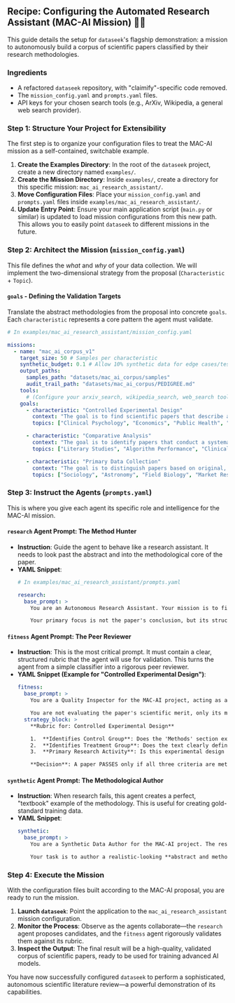 ## **Recipe: Configuring the Automated Research Assistant (MAC-AI Mission)** 🧑‍🔬

This guide details the setup for `dataseek`'s flagship demonstration: a mission to autonomously build a corpus of scientific papers classified by their research methodologies.

### **Ingredients**

  * A refactored `dataseek` repository, with "claimify"-specific code removed.
  * The `mission_config.yaml` and `prompts.yaml` files.
  * API keys for your chosen search tools (e.g., ArXiv, Wikipedia, a general web search provider).

### **Step 1: Structure Your Project for Extensibility**

The first step is to organize your configuration files to treat the MAC-AI mission as a self-contained, switchable example.

1.  **Create the Examples Directory**: In the root of the `dataseek` project, create a new directory named `examples/`.
2.  **Create the Mission Directory**: Inside `examples/`, create a directory for this specific mission: `mac_ai_research_assistant/`.
3.  **Move Configuration Files**: Place your `mission_config.yaml` and `prompts.yaml` files inside `examples/mac_ai_research_assistant/`.
4.  **Update Entry Point**: Ensure your main application script (`main.py` or similar) is updated to load mission configurations from this new path. This allows you to easily point `dataseek` to different missions in the future.

### **Step 2: Architect the Mission (`mission_config.yaml`)**

This file defines the *what* and *why* of your data collection. We will implement the two-dimensional strategy from the proposal (`Characteristic` + `Topic`).

#### **`goals` - Defining the Validation Targets**

Translate the abstract methodologies from the proposal into concrete `goals`. Each `characteristic` represents a core pattern the agent must validate.

```yaml
# In examples/mac_ai_research_assistant/mission_config.yaml

missions:
  - name: "mac_ai_corpus_v1"
    target_size: 50 # Samples per characteristic
    synthetic_budget: 0.1 # Allow 10% synthetic data for edge cases/testing
    output_paths:
      samples_path: "datasets/mac_ai_corpus/samples"
      audit_trail_path: "datasets/mac_ai_corpus/PEDIGREE.md"
    tools:
      # (Configure your arxiv_search, wikipedia_search, web_search tools here)
    goals:
      - characteristic: "Controlled Experimental Design"
        context: "The goal is to find scientific papers that describe a study with a clear experimental control. The agent must verify that the paper's methodology section details at least one treatment/intervention group and a separate control group to isolate variables. It must distinguish papers that *employ* this method from those that merely *discuss* it in a literature review."
        topics: ["Clinical Psychology", "Economics", "Public Health", "Physics", "Computer Science"]

      - characteristic: "Comparative Analysis"
        context: "The goal is to identify papers that conduct a systematic comparison between two or more distinct items, methods, or theories. The agent must validate that the paper's core contribution is the analysis of similarities and differences, supported by a structured comparative framework. The comparison should be the primary research activity, not a minor part of the discussion."
        topics: ["Literary Studies", "Algorithm Performance", "Clinical Treatments", "Engineering Materials"]

      - characteristic: "Primary Data Collection"
        context: "The goal is to distinguish papers based on original, empirical work from those that are purely theoretical or based on secondary analysis. The agent must find evidence of data being collected directly by the authors, whether through surveys, lab measurements, field observations, or other first-hand methods. The 'Methods' section is the key validation area."
        topics: ["Sociology", "Astronomy", "Field Biology", "Market Research"]

```

### **Step 3: Instruct the Agents (`prompts.yaml`)**

This is where you give each agent its specific role and intelligence for the MAC-AI mission.

#### **`research` Agent Prompt: The Method Hunter**

  * **Instruction**: Guide the agent to behave like a research assistant. It needs to look past the abstract and into the methodological core of the paper.
  * **YAML Snippet**:
    ```yaml
    # In examples/mac_ai_research_assistant/prompts.yaml

    research:
      base_prompt: >
        You are an Autonomous Research Assistant. Your mission is to find scientific papers that are prime examples of a specific research methodology ('{characteristic}') within the topic of '{topic}'.

        Your primary focus is not the paper's conclusion, but its structure and research design. You are looking for the methodological 'DNA'. A paper is a good candidate if its 'Methods' or 'Experimental Design' section clearly describes the target characteristic. Do not be fooled by papers that only mention the method in passing.
    ```

#### **`fitness` Agent Prompt: The Peer Reviewer**

  * **Instruction**: This is the most critical prompt. It must contain a clear, structured rubric that the agent will use for validation. This turns the agent from a simple classifier into a rigorous peer reviewer.
  * **YAML Snippet (Example for "Controlled Experimental Design")**:
    ```yaml
    fitness:
      base_prompt: >
        You are a Quality Inspector for the MAC-AI project, acting as a peer reviewer. Your task is to validate whether a candidate paper is a true exemplar of its target characteristic: '{characteristic}'.

        You are not evaluating the paper's scientific merit, only its methodological structure. Use the following rubric to make your decision. You MUST respond only with the required JSON object.
      strategy_block: >
        **Rubric for: Controlled Experimental Design**

        1.  **Identifies Control Group**: Does the 'Methods' section explicitly describe a control or placebo group that does not receive the primary intervention? [PASS/FAIL]
        2.  **Identifies Treatment Group**: Does the text clearly define at least one experimental group that receives the intervention? [PASS/FAIL]
        3.  **Primary Research Activity**: Is this experimental design the central focus of the paper's methodology, not just a minor sub-study or a mention in the literature review? [PASS/FAIL]

        **Decision**: A paper PASSES only if all three criteria are met. In your reasoning, you must justify your decision for each rubric point.
    ```

#### **`synthetic` Agent Prompt: The Methodological Author**

  * **Instruction**: When research fails, this agent creates a perfect, "textbook" example of the methodology. This is useful for creating gold-standard training data.
  * **YAML Snippet**:
    ```yaml
    synthetic:
      base_prompt: >
        You are a Synthetic Data Author for the MAC-AI project. The research agent has failed to find a real-world paper for '{characteristic}' in the topic of '{topic}'.

        Your task is to author a realistic-looking **abstract and methods section** of a *fictional* scientific paper that is a perfect, unambiguous example of the target characteristic. Ensure your output mimics the structure and formal tone of an academic paper.
    ```

### **Step 4: Execute the Mission**

With the configuration files built according to the MAC-AI proposal, you are ready to run the mission.

1.  **Launch `dataseek`**: Point the application to the `mac_ai_research_assistant` mission configuration.
2.  **Monitor the Process**: Observe as the agents collaborate—the `research` agent proposes candidates, and the `fitness` agent rigorously validates them against its rubric.
3.  **Inspect the Output**: The final result will be a high-quality, validated corpus of scientific papers, ready to be used for training advanced AI models.

You have now successfully configured `dataseek` to perform a sophisticated, autonomous scientific literature review—a powerful demonstration of its capabilities.